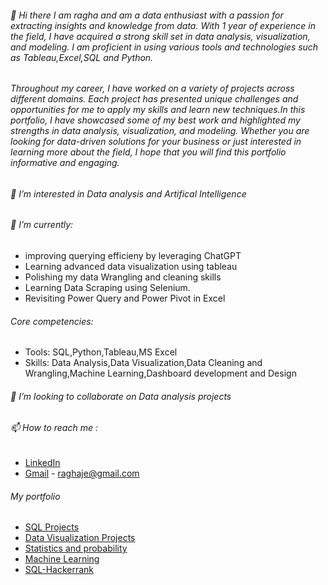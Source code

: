 ###### 👋 Hi there I am ragha and am a data enthusiast with a passion for extracting insights and knowledge from data. With 1 year of experience in the field, I have acquired a strong skill set in data analysis, visualization, and modeling. I am proficient in using various tools and technologies such as Tableau,Excel,SQL and Python.

###### Throughout my career, I have worked on a variety of projects across different domains. Each project has presented unique challenges and opportunities for me to apply my skills and learn new techniques.In this portfolio, I have showcased some of my best work and highlighted my strengths in data analysis, visualization, and modeling. Whether you are looking for data-driven solutions for your business or just interested in learning more about the field, I hope that you will find this portfolio informative and engaging.

###### 👀 I’m interested in Data analysis and Artifical Intelligence
###### 🌱 I’m currently:
- improving querying efficieny by leveraging ChatGPT
- Learning advanced data visualization using tableau
- Polishing my data Wrangling and cleaning skills
- Learning Data Scraping using Selenium.
- Revisiting Power Query and Power Pivot in Excel 

###### Core competencies:
- Tools: SQL,Python,Tableau,MS Excel
- Skills: Data Analysis,Data Visualization,Data Cleaning and Wrangling,Machine Learning,Dashboard development and Design

###### 💞️ I’m looking to collaborate on Data analysis projects
###### 📫 How to reach me :
 - [LinkedIn](https://www.linkedin.com/in/raghavendraprasad9/)
 - [Gmail](mailto:raghaje@gmail.com) - raghaje@gmail.com
 
###### My portfolio
  - [SQL Projects](https://github.com/stragod/SQL-projects)
  - [Data Visualization Projects](https://github.com/stragod/data-visualization-projects)
  - [Statistics and probability](https://github.com/stragod/Gas-Leak-Detection)
  - [Machine Learning](https://github.com/stragod/parkinsons-detection-)
  - [SQL-Hackerrank](https://github.com/stragod/SQL-hackerranksolutions) 
<!---
stragod/stragod is a ✨ special ✨ repository because its `README.md` (this file) appears on your GitHub profile.
You can click the Preview link to take a look at your changes.
--->
